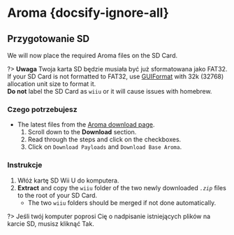 # Aroma {docsify-ignore-all}

## Przygotowanie SD

We will now place the required Aroma files on the SD Card.

?> **Uwaga** Twoja karta SD będzie musiała być już sformatowana jako FAT32. If your SD Card is not formatted to FAT32, use [GUIFormat](http://ridgecrop.co.uk/index.htm?guiformat.htm) with 32k (32768) allocation unit size to format it.  
**Do not** label the SD Card as `wiiu` or it will cause issues with homebrew.

### Czego potrzebujesz

- The latest files from the [Aroma download page](https://aroma.foryour.cafe).
    1. Scroll down to the **Download** section.
    1. Read through the steps and click on the checkboxes.
    1. Click on `Download Payloads` and `Download Base Aroma`.

### Instrukcje

1. Włóż kartę SD Wii U do komputera.
1. **Extract** and copy the `wiiu` folder of the two newly downloaded *`.zip`* files to the root of your SD Card.
    - The two `wiiu` folders should be merged if not done automatically.

?> Jeśli twój komputer poprosi Cię o nadpisanie istniejących plików na karcie SD, musisz kliknąć Tak.
